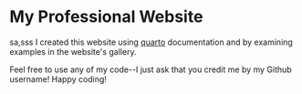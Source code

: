 # My Professional Website

sa,sss
I created this website using [quarto](quarto.org/) documentation and by examining examples in the website's gallery.

Feel free to use any of my code--I just ask that you credit me by my Github username! Happy coding!
